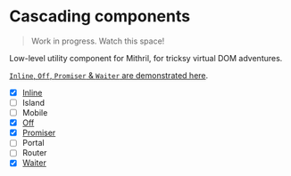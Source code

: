 # Cascading components

> Work in progress. Watch this space!

Low-level utility component for Mithril, for tricksy virtual DOM adventures.

[`Inline`, `Off`, `Promiser` & `Waiter` are demonstrated here](https://goo.gl/6Gjrrh).

- [x] [Inline](https://github.com/barneycarroll/cascading-components/tree/master/src/packages/Inline)
- [ ] Island
- [ ] Mobile
- [x] [Off](https://github.com/barneycarroll/cascading-components/tree/master/src/packages/Off)
- [x] [Promiser](https://github.com/barneycarroll/cascading-components/tree/master/src/packages/Promiser)
- [ ] Portal
- [ ] Router
- [x] [Waiter](https://github.com/barneycarroll/cascading-components/tree/master/src/packages/Waiter)
